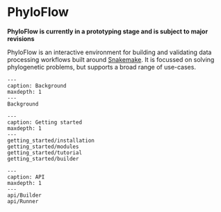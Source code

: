 # PhyloFlow

**PhyloFlow is currently in a prototyping stage and is subject to major
revisions**

PhyloFlow is an interactive environment for building and validating data
processing workflows built around [Snakemake](https://snakemake.github.io/).
It is focussed on solving phylogenetic problems, but supports a broad range of
use-cases.

```{toctree}
---
caption: Background
maxdepth: 1
---
Background
```

```{toctree}
---
caption: Getting started
maxdepth: 1
---
getting_started/installation
getting_started/modules
getting_started/tutorial
getting_started/builder
```

```{toctree}
---
caption: API
maxdepth: 1
---
api/Builder
api/Runner
```
